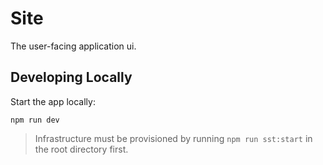 # Site

The user-facing application ui.

## Developing Locally

Start the app locally:

```console
npm run dev
```

> Infrastructure must be provisioned by running `npm run sst:start` in the root directory first.
